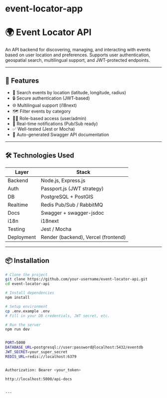 # event-locator-app
# 🌍 Event Locator API

An API backend for discovering, managing, and interacting with events based on user location and preferences. Supports user authentication, geospatial search, multilingual support, and JWT-protected endpoints.

---

## 🚀 Features

- 🧭 Search events by location (latitude, longitude, radius)
- 🔒 Secure authentication (JWT-based)
- 🌐 Multilingual support (i18next)
- 🗺️ Filter events by category
- 🧑‍💼 Role-based access (user/admin)
- 🔔 Real-time notifications (Pub/Sub ready)
- ✅ Well-tested (Jest or Mocha)
- 📑 Auto-generated Swagger API documentation

---

## 🛠️ Technologies Used

| Layer         | Stack                        |
|--------------|-------------------------------|
| Backend       | Node.js, Express.js           |
| Auth          | Passport.js (JWT strategy)    |
| DB            | PostgreSQL + PostGIS          |
| Realtime      | Redis Pub/Sub / RabbitMQ      |
| Docs          | Swagger + swagger-jsdoc       |
| i18n          | i18next                       |
| Testing       | Jest / Mocha                  |
| Deployment    | Render (backend), Vercel (frontend) |

---

## 📦 Installation

```bash
# Clone the project
git clone https://github.com/your-username/event-locator-api.git
cd event-locator-api

# Install dependencies
npm install

# Setup environment
cp .env.example .env
# Fill in your DB credentials, JWT secret, etc.

# Run the server
npm run dev


PORT=5000
DATABASE_URL=postgresql://user:password@localhost:5432/eventdb
JWT_SECRET=your_super_secret
REDIS_URL=redis://localhost:6379


Authorization: Bearer <your_token>

http://localhost:5000/api-docs


---
